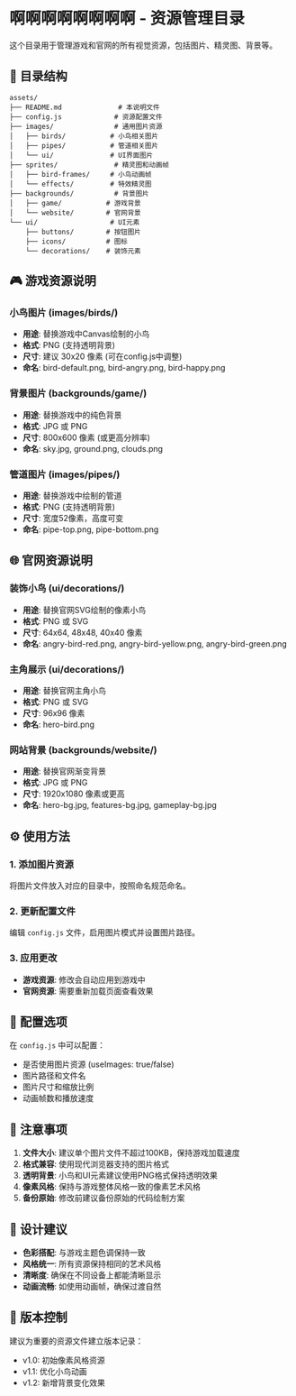 # 啊啊啊啊啊啊啊啊 - 资源管理目录

这个目录用于管理游戏和官网的所有视觉资源，包括图片、精灵图、背景等。

## 📁 目录结构

```
assets/
├── README.md              # 本说明文件
├── config.js             # 资源配置文件
├── images/               # 通用图片资源
│   ├── birds/           # 小鸟相关图片
│   ├── pipes/           # 管道相关图片
│   └── ui/              # UI界面图片
├── sprites/              # 精灵图和动画帧
│   ├── bird-frames/     # 小鸟动画帧
│   └── effects/         # 特效精灵图
├── backgrounds/          # 背景图片
│   ├── game/           # 游戏背景
│   └── website/        # 官网背景
└── ui/                  # UI元素
    ├── buttons/        # 按钮图片
    ├── icons/          # 图标
    └── decorations/    # 装饰元素
```

## 🎮 游戏资源说明

### 小鸟图片 (images/birds/)
- **用途**: 替换游戏中Canvas绘制的小鸟
- **格式**: PNG (支持透明背景)
- **尺寸**: 建议 30x20 像素 (可在config.js中调整)
- **命名**: bird-default.png, bird-angry.png, bird-happy.png

### 背景图片 (backgrounds/game/)
- **用途**: 替换游戏中的纯色背景
- **格式**: JPG 或 PNG
- **尺寸**: 800x600 像素 (或更高分辨率)
- **命名**: sky.jpg, ground.png, clouds.png

### 管道图片 (images/pipes/)
- **用途**: 替换游戏中绘制的管道
- **格式**: PNG (支持透明背景)
- **尺寸**: 宽度52像素，高度可变
- **命名**: pipe-top.png, pipe-bottom.png

## 🌐 官网资源说明

### 装饰小鸟 (ui/decorations/)
- **用途**: 替换官网SVG绘制的像素小鸟
- **格式**: PNG 或 SVG
- **尺寸**: 64x64, 48x48, 40x40 像素
- **命名**: angry-bird-red.png, angry-bird-yellow.png, angry-bird-green.png

### 主角展示 (ui/decorations/)
- **用途**: 替换官网主角小鸟
- **格式**: PNG 或 SVG
- **尺寸**: 96x96 像素
- **命名**: hero-bird.png

### 网站背景 (backgrounds/website/)
- **用途**: 替换官网渐变背景
- **格式**: JPG 或 PNG
- **尺寸**: 1920x1080 像素或更高
- **命名**: hero-bg.jpg, features-bg.jpg, gameplay-bg.jpg

## ⚙️ 使用方法

### 1. 添加图片资源
将图片文件放入对应的目录中，按照命名规范命名。

### 2. 更新配置文件
编辑 `config.js` 文件，启用图片模式并设置图片路径。

### 3. 应用更改
- **游戏资源**: 修改会自动应用到游戏中
- **官网资源**: 需要重新加载页面查看效果

## 🔧 配置选项

在 `config.js` 中可以配置：
- 是否使用图片资源 (useImages: true/false)
- 图片路径和文件名
- 图片尺寸和缩放比例
- 动画帧数和播放速度

## 📝 注意事项

1. **文件大小**: 建议单个图片文件不超过100KB，保持游戏加载速度
2. **格式兼容**: 使用现代浏览器支持的图片格式
3. **透明背景**: 小鸟和UI元素建议使用PNG格式保持透明效果
4. **像素风格**: 保持与游戏整体风格一致的像素艺术风格
5. **备份原始**: 修改前建议备份原始的代码绘制方案

## 🎨 设计建议

- **色彩搭配**: 与游戏主题色调保持一致
- **风格统一**: 所有资源保持相同的艺术风格
- **清晰度**: 确保在不同设备上都能清晰显示
- **动画流畅**: 如使用动画帧，确保过渡自然

## 🔄 版本控制

建议为重要的资源文件建立版本记录：
- v1.0: 初始像素风格资源
- v1.1: 优化小鸟动画
- v1.2: 新增背景变化效果
